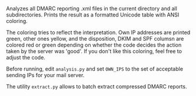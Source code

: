 Analyzes all DMARC reporting .xml files in the current directory and all
subdirectories. Prints the result as a formatted Unicode table with ANSI
coloring.

The coloring tries to reflect the interpretation. Own IP addresses are
printed green, other ones yellow, and the disposition, DKIM and SPF columsn
are colored red or green depending on whether the code decides the action
taken by the server was 'good'. If you don't like this coloring, feel free
to adjust the code.

Before running, edit `analysis.py` and set `OWN_IPS` to the set of acceptable
sending IPs for your mail server.

The utility `extract.py` allows to batch extract compressed DMARC reports.
